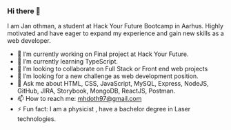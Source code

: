 ### Hi there 👋
I am Jan othman, a student at Hack Your Future Bootcamp in Aarhus. Highly motivated and have eager to expand my experience and gain new skills as a web developer.
- 🔭 I’m currently working on Final project at Hack Your Future.
- 🌱 I’m currently learning TypeScript.
- 👯 I’m looking to collaborate on Full Stack or Front end web projects
- 🤔 I’m looking for a new challenge as web development position.
- 💬 Ask me about HTML, CSS, JavaScript, MySQL, Express, NodeJS, GitHub, JIRA, Storybook, MongoDB, ReactJS, Postman.
- 📫 How to reach me: mhdoth97@gmail.com
- ⚡ Fun fact: I am a physicist , have a bachelor degree in Laser technologies.
